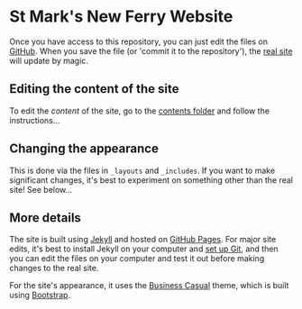 # St Mark's New Ferry Website

Once you have access to this repository, you can just edit the files on [GitHub](https://github.com/stmarksnewferry/stmarksnewferry.github.io). When you save the file (or 'commit it to the repository'), the [real site](http://stmarksnewferry.github.io/) will update by magic.

## Editing the content of the site

To edit the _content_ of the site, go to the [contents folder](https://github.com/stmarksnewferry/stmarksnewferry.github.io/tree/master/contents) and follow the instructions...

## Changing the appearance

This is done via the files in `_layouts` and `_includes`. If you want to make significant changes, it's best to experiment on something other than the real site! See below...

## More details

The site is built using [Jekyll](http://jekyllrb.com/) and hosted on [GitHub Pages](https://pages.github.com/). For major site edits, it's best to install Jekyll on your computer and [set up Git](https://help.github.com/articles/set-up-git), and then you can edit the files on your computer and test it out before making changes to the real site.

For the site's appearance, it uses the [Business Casual](http://startbootstrap.com/business-casual) theme, which is built using [Bootstrap](http://getbootstrap.com/).
